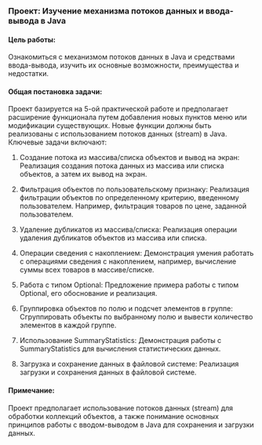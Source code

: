 ### Проект: Изучение механизма потоков данных и ввода-вывода в Java

#### Цель работы:
Ознакомиться с механизмом потоков данных в Java и средствами ввода-вывода, изучить их основные возможности, преимущества и недостатки.

#### Общая постановка задачи:
Проект базируется на 5-ой практической работе и предполагает расширение функционала путем добавления новых пунктов меню или модификации существующих. Новые функции должны быть реализованы с использованием потоков данных (stream) в Java. Ключевые задачи включают:

1. Создание потока из массива/списка объектов и вывод на экран: Реализация создания потока данных из массива или списка объектов, а затем их вывод на экран.
   
2. Фильтрация объектов по пользовательскому признаку: Реализация фильтрации объектов по определенному критерию, введенному пользователем. Например, фильтрация товаров по цене, заданной пользователем.
   
3. Удаление дубликатов из массива/списка: Реализация операции удаления дубликатов объектов из массива или списка.
   
4. Операции сведения с накоплением: Демонстрация умения работать с операциями сведения с накоплением, например, вычисление суммы всех товаров в массиве/списке.
   
5. Работа с типом Optional: Предложение примера работы с типом Optional, его обоснование и реализация.
   
6. Группировка объектов по полю и подсчет элементов в группе: Сгруппировать объекты по выбранному полю и вывести количество элементов в каждой группе.
   
7. Использование SummaryStatistics: Демонстрация работы с SummaryStatistics для вычисления статистических данных.
   
8. Загрузка и сохранение данных в файловой системе: Реализация загрузки и сохранения данных в файловой системе.

#### Примечание:
Проект предполагает использование потоков данных (stream) для обработки коллекций объектов, а также понимание основных принципов работы с вводом-выводом в Java для сохранения и загрузки данных.
